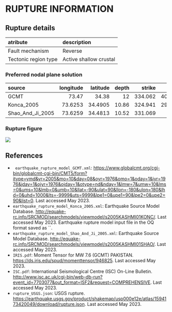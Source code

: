 # RUPTURE INFORMATION
    
## Rupture details

| atribute             | description            |
|:---------------------|:-----------------------|
| Fault mechanism       | Reverse                |
| Tectonic region type | Active shallow crustal |

### Preferred nodal plane solution

| source           |   longitude |   latitude |   depth |   strike |     dip |   rake |   mag |
|:-----------------|------------:|-----------:|--------:|---------:|--------:|-------:|------:|
| GCMT             |     73.47   |    34.38   |   12    |  334.062 | 40.0004 | 123    |   7.6 |
| Konca_2005       |     73.6253 |    34.4905 |   10.86 |  324.941 | 29.0008 |  95.59 |   7.6 |
| Shao_And_Ji_2005 |     73.6259 |    34.4813 |   10.52 |  331.069 | 29      | 125.26 |   7.6 |

### Rupture figure

![](earthquake_ruptures.png)

## References

- ` earthquake_rupture_model_GCMT.xml`: https://www.globalcmt.org/cgi-bin/globalcmt-cgi-bin/CMT5/form?itype=ymd&yr=2005&mo=10&day=08&oyr=1976&omo=1&oday=1&jyr=1976&jday=1&ojyr=1976&ojday=1&otype=nd&nday=1&lmw=7&umw=10&lms=0&ums=10&lmb=0&umb=10&llat=-90&ulat=90&llon=-180&ulon=180&lhd=0&uhd=1000&lts=-9999&uts=9999&lpe1=0&upe1=90&lpe2=0&upe2=90&list=0. Last accessed May 2023. 
- `earthquake_rupture_model_Konca_2005.xml`: Earthquake Source Model Database. http://equake-rc.info/SRCMOD/searchmodels/viewmodel/s2005KASHMI01KONC/. Last accessed May 2023. Earthquake rupture model input file in the OQ format saved as ``. 
- `earthquake_rupture_model_Shao_And_Ji_2005.xml`: Earthquake Source Model Database. http://equake-rc.info/SRCMOD/searchmodels/viewmodel/s2005KASHMI01SHAO/. Last accessed May 2023. 
- `IRIS.pdf`: Moment Tensor for MW 7.6 (GCMT) PAKISTAN. https://ds.iris.edu/spud/momenttensor/946825. Last accessed May 2023.
- `ISC.pdf`: International Seismological Centre (ISC) On-Line Bulletin. http://www.isc.ac.uk/cgi-bin/web-db-run?event_id=7703077&out_format=ISF2&request=COMPREHENSIVE. Last accessed May 2023. 
- `rupture_USGS.json`: USGS rupture. https://earthquake.usgs.gov/product/shakemap/usp000e12e/atlas/1594173420049/download/rupture.json. Last accessed May 2023. 